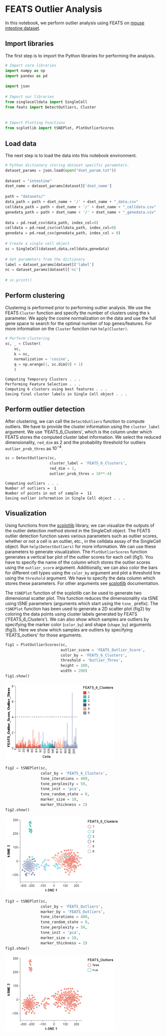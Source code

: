 # FEATS Outlier Analysis

In this notebook, we perform outlier analysis using FEATS on [mouse intestine dataset](https://www.nature.com/articles/nature07935).

## Import libraries

The first step is to import the Python libraries for performing the analysis.

```python
# Import core libraries
import numpy as np
import pandas as pd

import json

# Import our libraries
from singlecelldata import SingleCell
from feats import DetectOutliers, Cluster


# Import Plotting Functions
from scplotlib import tSNEPlot, PlotOutlierScores
```

## Load data

The next step is to load the data into this notebook environment.

```python
# Python dictionary storing dataset specific parameters.
dataset_params = json.load(open("dset_param.txt"))

dataset = "intestine"
dset_name = dataset_params[dataset]['dset_name']

path = "datasets/"
data_path = path + dset_name + '/' + dset_name + "_data.csv"
celldata_path = path + dset_name + '/' + dset_name + "_celldata.csv"
genedata_path = path + dset_name + '/' + dset_name + "_genedata.csv"

data = pd.read_csv(data_path, index_col=0)
celldata = pd.read_csv(celldata_path, index_col=0)
genedata = pd.read_csv(genedata_path, index_col = 0)

# Create a single cell object
sc = SingleCell(dataset,data,celldata,genedata)

# Get parameters from the dictionary
label = dataset_params[dataset]['label']
nc = dataset_params[dataset]['nc']

# sc.print()
```

## Perform clustering

Clustering is performed prior to performing outlier analysis. We use the FEATS `Cluster` function and specify the number of clusters using the `k` parameter. We apply the cosine normalization on the data and use the full gene space to search for the optimal number of top genes/features. For more information on the `Cluster` function run `help(Cluster)`.

```python
# Perform clustering
sc, _ = Cluster(
    sc,
    k = nc,
    normalization = 'cosine',
    q = np.arange(1, sc.dim[0] + 1)
    )
```

    Computing Temporary Clusters . . .
    Performing Feature Selection . . .
    Computing 6 clusters using best features . . .
    Saving final cluster labels in Single Cell object . . .
    

## Perform outlier detection

After clustering, we can call the `DetectOutliers` function to compute outliers. We have to provide the cluster information using the `cluster_label` argument. We use 'FEATS_6_Clusters', which is the column under which FEATS stores the computed cluster label information. We select the reduced dimensionality, `red_dim` as 2 and the probability threshold for outliers `outlier_prob_thres` as $10^{-4}$.

```python
sc = DetectOutliers(sc,
                    cluster_label = 'FEATS_6_Clusters',
                    red_dim = 2,
                    outlier_prob_thres = 10**-4)
```

    Computing outliers . . .
    Number of outliers =  1
    Number of points in out of sample =  11
    Saving outlier information in Single Cell object . . .
    

## Visualization

Using functions from the [scplotlib](https://github.com/edwinv87/scplotlib) library, we can visualize the outputs of the outlier detection method stored in the SingleCell object. The FEATS outlier detection function saves various parameters such as outlier scores, whether or not a cell is an outlier, etc., in the celldata assay of the SingleCell object. Run `help(DetectOutliers)` for more information. We can use these parameters to generate visualization. The `PlotOutlierScores` function generates a vertical bar plot of the outlier scores for each cell (fig1). You have to specify the name of the column which stores the outlier scores using the `outlier_score` argument. Additionally, we can also color the bars for different cell types using the `color_by` argument and plot a threshold line using the `threshold` argument. We have to specify the data column which stores these parameters. For other arguments see [scplotlib](https://github.com/edwinv87/scplotlib) documentation.

The `tSNEPlot` function of the scplotlib can be used to generate two dimensional scatter plot. This function reduces the dimensionality via tSNE using tSNE parameters (arguments which start using the `tsne_` prefix). The `tSNEPlot` function has been used to generate a 2D scatter plot (fig2) by coloring the data points using cluster labels generated by FEATS ('FEATS_6_Clusters'). We can also show which samples are outliers by specifying the marker color (`color_by`) and shape (`shape_by`) arguments (fig3). Here we show which samples are outliers by specifying 'FEATS_outliers' for those arguments.

```python
fig1 = PlotOutlierScores(sc,
                         outlier_score = 'FEATS_Outlier_Score',
                         color_by = 'FEATS_6_Clusters',
                         threshold = 'Outlier_Thres',
                         height = 200,
                         width = 200)
fig1.show()
```

![Fig 1](outfig1.png)

```python
fig2 = tSNEPlot(sc,
                color_by = 'FEATS_6_Clusters',
                tsne_iterations = 400,
                tsne_perplexity = 50,
                tsne_init = 'pca',
                tsne_random_state = 0,
                marker_size = 10,
                marker_thickness = 2)
fig2.show()
```

![Fig 2](outfig2.png)

```python
fig3 = tSNEPlot(sc,
                color_by = 'FEATS_Outliers',
                marker_by = 'FEATS_Outliers',
                tsne_iterations = 400,
                tsne_random_state = 0,
                tsne_perplexity = 50,
                tsne_init = 'pca',
                marker_size = 10,
                marker_thickness = 2)
fig3.show()
```

![Fig 3](outfig3.png)
